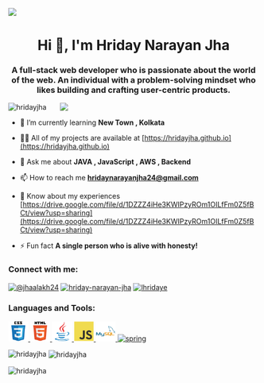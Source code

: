 ![](https://cdn.pixabay.com/photo/2015/08/24/12/54/banner-904887__340.jpg)
<h1 align="center">Hi 👋, I'm Hriday Narayan Jha</h1>
<h3 align="center">A full-stack web developer who is passionate about the world of the web. An individual with a problem-solving mindset who likes building and crafting user-centric products.</h3>
<img align="right" width="400" src="https://media1.giphy.com/media/qgQUggAC3Pfv687qPC/200.webp?cid=ecf05e47h3bybzcrdqbisdcti6q9lgd5dug0kurlwdw335x8&rid=200.webp&ct=g">

<p align="left"> <img src="https://komarev.com/ghpvc/?username=hridayjha&label=Profile%20views&color=0e75b6&style=flat" alt="hridayjha" /> </p>

- 🌱 I’m currently learning **New Town , Kolkata**

- 👨‍💻 All of my projects are available at [https://hridayjha.github.io](https://hridayjha.github.io)

- 💬 Ask me about **JAVA , JavaScript , AWS , Backend**

- 📫 How to reach me **hridaynarayanjha24@gmail.com**

- 📄 Know about my experiences [https://drive.google.com/file/d/1DZZZ4iHe3KWIPzyROm1OILfFm0Z5fBCt/view?usp=sharing](https://drive.google.com/file/d/1DZZZ4iHe3KWIPzyROm1OILfFm0Z5fBCt/view?usp=sharing)

- ⚡ Fun fact **A single person who is alive with honesty!**

<h3 align="left">Connect with me:</h3>
<p align="left">
<a href="https://twitter.com/@jhaalakh24" target="blank"><img align="center" src="https://raw.githubusercontent.com/rahuldkjain/github-profile-readme-generator/master/src/images/icons/Social/twitter.svg" alt="@jhaalakh24" height="30" width="40" /></a>
<a href="https://linkedin.com/in/hriday-narayan-jha" target="blank"><img align="center" src="https://raw.githubusercontent.com/rahuldkjain/github-profile-readme-generator/master/src/images/icons/Social/linked-in-alt.svg" alt="hriday-narayan-jha" height="30" width="40" /></a>
<a href="https://www.leetcode.com/lhridaye" target="blank"><img align="center" src="https://raw.githubusercontent.com/rahuldkjain/github-profile-readme-generator/master/src/images/icons/Social/leet-code.svg" alt="lhridaye" height="30" width="40" /></a>
</p>

<h3 align="left">Languages and Tools:</h3>
<p align="left"> <a href="https://www.w3schools.com/css/" target="_blank" rel="noreferrer"> <img src="https://raw.githubusercontent.com/devicons/devicon/master/icons/css3/css3-original-wordmark.svg" alt="css3" width="40" height="40"/> </a> <a href="https://www.w3.org/html/" target="_blank" rel="noreferrer"> <img src="https://raw.githubusercontent.com/devicons/devicon/master/icons/html5/html5-original-wordmark.svg" alt="html5" width="40" height="40"/> </a> <a href="https://www.java.com" target="_blank" rel="noreferrer"> <img src="https://raw.githubusercontent.com/devicons/devicon/master/icons/java/java-original.svg" alt="java" width="40" height="40"/> </a> <a href="https://developer.mozilla.org/en-US/docs/Web/JavaScript" target="_blank" rel="noreferrer"> <img src="https://raw.githubusercontent.com/devicons/devicon/master/icons/javascript/javascript-original.svg" alt="javascript" width="40" height="40"/> </a> <a href="https://www.mysql.com/" target="_blank" rel="noreferrer"> <img src="https://raw.githubusercontent.com/devicons/devicon/master/icons/mysql/mysql-original-wordmark.svg" alt="mysql" width="40" height="40"/> </a> <a href="https://spring.io/" target="_blank" rel="noreferrer"> <img src="https://www.vectorlogo.zone/logos/springio/springio-icon.svg" alt="spring" width="40" height="40"/> </a> </p>

<p><img align="left" src="https://github-readme-stats.vercel.app/api/top-langs?username=hridayjha&show_icons=true&locale=en&layout=compact" alt="hridayjha" /></p>

<p>&nbsp;<img align="center" src="https://github-readme-stats.vercel.app/api?username=hridayjha&show_icons=true&locale=en" alt="hridayjha" /></p>

<p><img align="center" src="https://github-readme-streak-stats.herokuapp.com/?user=hridayjha&" alt="hridayjha" /></p>
